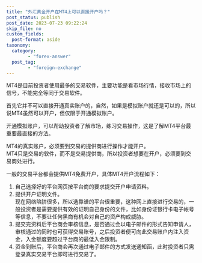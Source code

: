 ```yaml
---
title: "外汇黄金开户在MT4上可以直接开户吗？"
post_status: publish
post_date: 2023-07-23 09:22:24
skip_file: no
custom_fields: 
  post-format: aside
taxonomy:
  category:
        - "forex-answer"
  post_tag:
        - "foreign-exchange"
---
```


MT4是目前投资者使用最多的交易软件，主要功能是看市场行情，接收市场上的信号，不能完全等同于交易软件。

首先它并不可以直接开通真实账户的，自然，如果是模拟账户就还是可以的，所以说MT4虽然可以开户，但仅限于开通模拟账户。

开通模拟账户，可以帮助投资者了解市场，练习交易操作，这是了解MT4平台最重要最直接的方法。

MT4的真实账户，必须要到交易的提供商进行操作才能开户。  
MT4只是交易的软件，而不是交易提供商，所以投资者想要在开户，必须要到交易商处进行。

一般的交易平台都会提供MT4免费开户，具体MT4开户流程如下：

1. 自己选择好的平台网页按平台商的要求提交开户申请资料。
2. 提供开户证明文件。  
    现在网络陷阱很多，所以选靠谱的平台很重要，这种网上直接进行交易的，一般投资者是需要提供有效的证明自己身份的文件，比如身份证银行卡电子帐号等信息，不要让任何黑商有机会对自己的资产构成威胁。
3. 提交完资料后平台商会审核信息，是否通过会以电子邮件的形式告知申请人，审核通过的同时也可获得交易账号，之后投资者便可向此交易账户内注入资金，入金额度要超过平台商的最低入金限制。
4. 资金到账后，平台商会再次通过电子邮件的方式发送通知函，此时投资者只需登录真实交易平台即可进行交易了。
